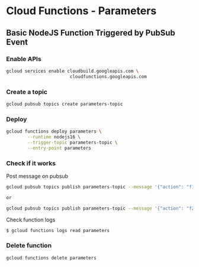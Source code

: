 # Cloud Functions - Parameters
Basic NodeJS Function Triggered by PubSub Event
-------------------

### Enable APIs
```bash
gcloud services enable cloudbuild.googleapis.com \
                        cloudfunctions.googleapis.com
```

### Create a topic
```bash
gcloud pubsub topics create parameters-topic
```

### Deploy
```bash
gcloud functions deploy parameters \
        --runtime nodejs16 \
        --trigger-topic parameters-topic \
        --entry-point parameters
```

### Check if it works
Post message on pubsub
```bash
gcloud pubsub topics publish parameters-topic --message '{"action": "f1"}'

or 

gcloud pubsub topics publish parameters-topic --message '{"action": "f2"}'
```

Check function logs
```bash
$ gcloud functions logs read parameters

```

### Delete function
```bash
gcloud functions delete parameters 
```
